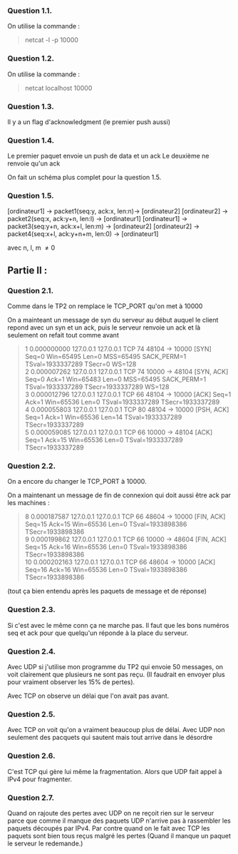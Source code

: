 

### Question 1.1.

On utilise la commande : 

> netcat -l -p 10000

### Question 1.2.

On utilise la commande :

> netcat localhost 10000

### Question 1.3.

Il y a un flag d'acknowledgment (le premier push aussi)

### Question 1.4.

Le premier paquet envoie un push de data et un ack
Le deuxième ne renvoie qu'un ack

On fait un schéma plus complet pour la question 1.5.

### Question 1.5.

[ordinateur1] -> packet1(seq:y, ack:x, len:n)-> [ordinateur2]
[ordinateur2] -> packet2(seq:x, ack:y+n, len:l) -> [ordinateur1]
[ordinateur1] -> packet3(seq:y+n, ack:x+l, len:m) -> [ordinateur2]
[ordinateur2] -> packet4(seq:x+l, ack:y+n+m, len:0) -> [ordinateur1]

avec n, l, m $\neq 0$

## Partie II : 

### Question 2.1.

Comme dans le TP2 on remplace le TCP_PORT qu'on met à 10000

On a mainteant un message de syn du serveur au début auquel le client repond avec un syn et un ack, puis le serveur renvoie un ack et là seulement on refait tout comme avant

> 1	0.000000000	127.0.0.1	127.0.0.1	TCP	74	48104 → 10000 [SYN] Seq=0 Win=65495 Len=0 MSS=65495 SACK_PERM=1 TSval=1933337289 TSecr=0 WS=128  
> 2	0.000007262	127.0.0.1	127.0.0.1	TCP	74	10000 → 48104 [SYN, ACK] Seq=0 Ack=1 Win=65483 Len=0 MSS=65495 SACK_PERM=1 TSval=1933337289 TSecr=1933337289 WS=128   
> 3	0.000012796	127.0.0.1	127.0.0.1	TCP	66	48104 → 10000 [ACK] Seq=1 Ack=1 Win=65536 Len=0 TSval=1933337289 TSecr=1933337289  
> 4	0.000055803	127.0.0.1	127.0.0.1	TCP	80	48104 → 10000 [PSH, ACK] Seq=1 Ack=1 Win=65536 Len=14 TSval=1933337289 TSecr=1933337289  
> 5	0.000059085	127.0.0.1	127.0.0.1	TCP	66	10000 → 48104 [ACK] Seq=1 Ack=15 Win=65536 Len=0 TSval=1933337289 TSecr=1933337289  

### Question 2.2.

On a encore du changer le TCP_PORT à 10000. 

On a maintenant un message de fin de connexion qui doit aussi être ack par les machines :

> 8	0.000187587	127.0.0.1	127.0.0.1	TCP	66	48604 → 10000 [FIN, ACK] Seq=15 Ack=15 Win=65536 Len=0 TSval=1933898386 TSecr=1933898386  
> 9	0.000199862	127.0.0.1	127.0.0.1	TCP	66	10000 → 48604 [FIN, ACK] Seq=15 Ack=16 Win=65536 Len=0 TSval=1933898386 TSecr=1933898386  
> 10	0.000202163	127.0.0.1	127.0.0.1	TCP	66	48604 → 10000 [ACK] Seq=16 Ack=16 Win=65536 Len=0 TSval=1933898386 TSecr=1933898386  

(tout ça bien entendu après les paquets de message et de réponse)

### Question 2.3.

Si c'est avec le même conn ça ne marche pas. Il faut que les bons numéros seq et ack pour que quelqu'un réponde à la place du serveur.


### Question 2.4.

Avec UDP si j'utilise mon programme du TP2 qui envoie 50 messages, on voit clairement que plusieurs ne sont pas reçu. (Il faudrait en envoyer plus pour vraiment observer les 15% de pertes). 

Avec TCP on observe un délai que l'on avait pas avant. 

### Question 2.5.

Avec TCP on voit qu'on a vraiment beaucoup plus de délai.
Avec UDP non seulement des pacquets qui sautent mais tout arrive dans le désordre

### Question 2.6.

C'est TCP qui gère lui même la fragmentation. Alors que UDP fait appel à IPv4 pour fragmenter.

### Question 2.7.

Quand on rajoute des pertes avec UDP on ne reçoit rien sur le serveur parce que comme il manque des paquets UDP n'arrive pas à rassembler les paquets découpés par IPv4. Par contre quand on le fait avec TCP les paquets sont bien tous reçus malgré les pertes (Quand il manque un paquet le serveur le redemande.) 
